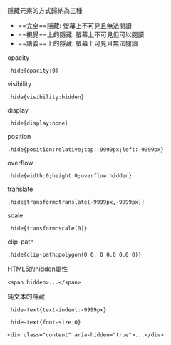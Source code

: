 隱藏元素的方式歸納為三種
- ==完全==隱藏: 螢幕上不可見且無法閱讀
- ==視覺==上的隱藏: 螢幕上不可見但可以閱讀
- ==語義==上的隱藏: 螢幕上可見且無法閱讀

opacity
```
.hide{opacity:0}
```

visibility
```
.hide{visibility:hidden}
```

display
```
.hide{display:none}
```

position
```
.hide{position:relative;top:-9999px;left:-9999px}
```

overflow
```
.hide{width:0;height:0;overflow:hidden}
```

translate
```
.hide{transform:translate(-9999px,-9999px)}
```

scale
```
.hide{transform:scale(0)}
```

clip-path
```
.hide{clip-path:polygon(0 0, 0 0,0 0,0 0)}
```

HTML5的hidden屬性
```
<span hidden>...</span>
```

純文本的隱藏
```
.hide-text{text-indent:-9999px}
```

```
.hide-text{font-size:0}
```

```
<div class="content" aria-hidden="true">...</div>
```